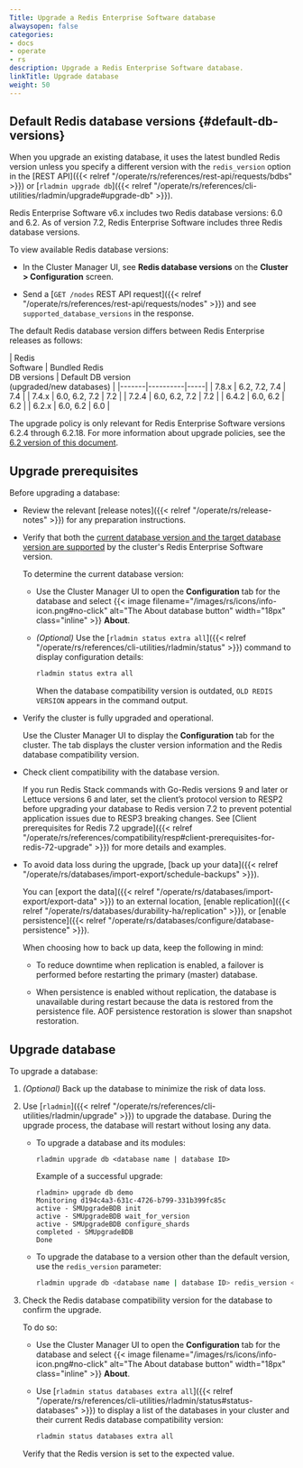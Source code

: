 ```yaml
---
Title: Upgrade a Redis Enterprise Software database
alwaysopen: false
categories:
- docs
- operate
- rs
description: Upgrade a Redis Enterprise Software database.
linkTitle: Upgrade database
weight: 50
---
```


## Default Redis database versions {#default-db-versions}

When you upgrade an existing database, it uses the latest bundled Redis version unless you specify a different version with the `redis_version` option in the [REST API]({{< relref "/operate/rs/references/rest-api/requests/bdbs" >}}) or [`rladmin upgrade db`]({{< relref "/operate/rs/references/cli-utilities/rladmin/upgrade#upgrade-db" >}}).

Redis Enterprise Software v6.x includes two Redis database versions: 6.0 and 6.2.
As of version 7.2, Redis Enterprise Software includes three Redis database versions.

To view available Redis database versions:

- In the Cluster Manager UI, see **Redis database versions** on the **Cluster > Configuration** screen.

- Send a [`GET /nodes` REST API request]({{< relref "/operate/rs/references/rest-api/requests/nodes" >}}) and see `supported_database_versions` in the response.

The default Redis database version differs between Redis Enterprise releases as follows:

<a name="db-versions-table"></a>
| Redis<br />Software | Bundled Redis<br />DB versions | Default DB version<br />(upgraded/new databases) |
|-------|----------|-----|
| 7.8.x | 6.2, 7.2, 7.4 | 7.4 |
| 7.4.x | 6.0, 6.2, 7.2 | 7.2 |
| 7.2.4 | 6.0, 6.2, 7.2 | 7.2 |
| 6.4.2 | 6.0, 6.2 | 6.2 |
| 6.2.x | 6.0, 6.2 | 6.0 |


The upgrade policy is only relevant for Redis Enterprise Software versions 6.2.4 through 6.2.18. For more information about upgrade policies, see the [6.2 version of this document](https://docs.redis.com/6.2/rs/installing-upgrading/upgrading/#redis-upgrade-policy).

## Upgrade prerequisites

Before upgrading a database:

- Review the relevant [release notes]({{< relref "/operate/rs/release-notes" >}}) for any preparation instructions.

- Verify that both the [current database version and the target database version are supported](#db-versions-table) by the cluster's Redis Enterprise Software version.

    To determine the current database version:

    - Use the Cluster Manager UI to open the **Configuration** tab for the database and select {{< image filename="/images/rs/icons/info-icon.png#no-click" alt="The About database button" width="18px" class="inline" >}} **About**.

    - _(Optional)_ Use the [`rladmin status extra all`]({{< relref "/operate/rs/references/cli-utilities/rladmin/status" >}}) command to display configuration details:

        ```sh
        rladmin status extra all
        ```
    
        When the database compatibility version is outdated, <nobr>`OLD REDIS VERSION`</nobr> appears in the command output.

- Verify the cluster is fully upgraded and operational.

    Use the Cluster Manager UI to display the **Configuration** tab for the cluster. The tab displays the cluster version information and the Redis database compatibility version.

- Check client compatibility with the database version.

    If you run Redis Stack commands with Go-Redis versions 9 and later or Lettuce versions 6 and later, set the client’s protocol version to RESP2 before upgrading your database to Redis version 7.2 to prevent potential application issues due to RESP3 breaking changes. See [Client prerequisites for Redis 7.2 upgrade]({{< relref "/operate/rs/references/compatibility/resp#client-prerequisites-for-redis-72-upgrade" >}}) for more details and examples.

- To avoid data loss during the upgrade, [back up your data]({{< relref "/operate/rs/databases/import-export/schedule-backups" >}}).  

    You can [export the data]({{< relref "/operate/rs/databases/import-export/export-data" >}}) to an external location, [enable replication]({{< relref "/operate/rs/databases/durability-ha/replication" >}}), or [enable persistence]({{< relref "/operate/rs/databases/configure/database-persistence" >}}).

    When choosing how to back up data, keep the following in mind:

    - To reduce downtime when replication is enabled, a failover is performed before restarting the primary (master) database.

    - When persistence is enabled without replication, the database is unavailable during restart because the data is restored from the persistence file. AOF persistence restoration is slower than snapshot restoration.

## Upgrade database

To upgrade a database:

1.  _(Optional)_  Back up the database to minimize the risk of data loss.

1.  Use [`rladmin`]({{< relref "/operate/rs/references/cli-utilities/rladmin/upgrade" >}}) to upgrade the database. During the upgrade process, the database will restart without losing any data.

    - To upgrade a database and its modules:

        ``` shell
        rladmin upgrade db <database name | database ID>
        ```

        Example of a successful upgrade:

        ``` shell
        rladmin> upgrade db demo
        Monitoring d194c4a3-631c-4726-b799-331b399fc85c
        active - SMUpgradeBDB init
        active - SMUpgradeBDB wait_for_version
        active - SMUpgradeBDB configure_shards
        completed - SMUpgradeBDB
        Done
        ```

    - To upgrade the database to a version other than the default version, use the `redis_version` parameter:

        ```sh
        rladmin upgrade db <database name | database ID> redis_version <version>
        ```

1. Check the Redis database compatibility version for the database to confirm the upgrade.  

    To do so:

    - Use the Cluster Manager UI to open the **Configuration** tab for the database and select {{< image filename="/images/rs/icons/info-icon.png#no-click" alt="The About database button" width="18px" class="inline" >}} **About**.

    - Use [`rladmin status databases extra all`]({{< relref "/operate/rs/references/cli-utilities/rladmin/status#status-databases" >}}) to display a list of the databases in your cluster and their current Redis database compatibility version:

        ```sh
        rladmin status databases extra all
        ```

    Verify that the Redis version is set to the expected value.
